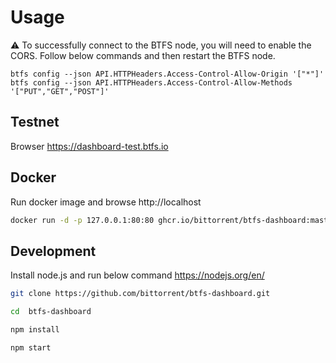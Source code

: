 # Usage

:warning: To successfully connect to the BTFS node, you will need to enable the CORS. Follow below commands and then restart the BTFS node.
```
btfs config --json API.HTTPHeaders.Access-Control-Allow-Origin '["*"]'
btfs config --json API.HTTPHeaders.Access-Control-Allow-Methods '["PUT","GET","POST"]'
```

## Testnet 
Browser https://dashboard-test.btfs.io 

## Docker
Run docker image and browse http://localhost

```sh
docker run -d -p 127.0.0.1:80:80 ghcr.io/bittorrent/btfs-dashboard:master
```
## Development

Install node.js and run below command
https://nodejs.org/en/

```sh
git clone https://github.com/bittorrent/btfs-dashboard.git

cd  btfs-dashboard

npm install

npm start
```